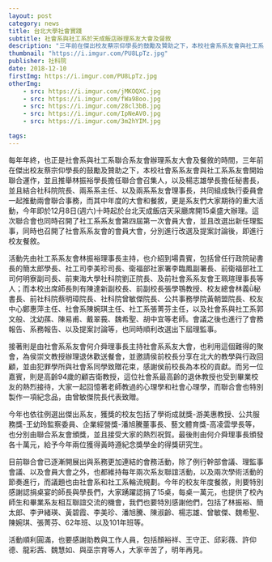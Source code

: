 ```yaml
---
layout: post
category: news
title: 台北大學社會實踐
subtitle: 社會系與社工系於天成飯店辦理系友大會及餐敘
description: "三年前在傑出校友蔡宗仰學長的鼓勵及贊助之下，本校社會系系友會與社工系系友會開始聯合運作，並且推舉林振裕學長擔任聯合會召集人，以及楊志雄學長擔任秘書長，並且結合社科院院長、兩系系主任、以及兩系系友會理事長，共同組成執行委員會一起推動兩會聯合事務，而其中年度的大會和餐敘，更是系友們大家期待的重大活動，今年即於12月8日(週六)十時起於台北天成飯店天采廳席開15桌盛大辦理。這次聯合會也同時召開了社工系系友會第四屆第一次會員大會，並且改選出新任理監事，同時也召開了社會系系友會的會員大會，分別進行改選及提案討論後，即進行校友餐敘。..."
thumbnail: "https://i.imgur.com/PU8LpTz.jpg"
publisher: 社科院
date: 2018-12-10
firstImg: https://i.imgur.com/PU8LpTz.jpg
otherImg:
    - src: https://i.imgur.com/jMKOQXC.jpg
    - src: https://i.imgur.com/fWa98oo.jpg
    - src: https://i.imgur.com/28cl3bB.jpg
    - src: https://i.imgur.com/IpNeAV0.jpg
    - src: https://i.imgur.com/3m2hYIM.jpg

tags:
---
```


每年年終，也正是社會系與社工系聯合系友會辦理系友大會及餐敘的時間，三年前在傑出校友蔡宗仰學長的鼓勵及贊助之下，本校社會系系友會與社工系系友會開始聯合運作，並且推舉林振裕學長擔任聯合會召集人，以及楊志雄學長擔任秘書長，並且結合社科院院長、兩系系主任、以及兩系系友會理事長，共同組成執行委員會一起推動兩會聯合事務，而其中年度的大會和餐敘，更是系友們大家期待的重大活動，今年即於12月8日(週六)十時起於台北天成飯店天采廳席開15桌盛大辦理。這次聯合會也同時召開了社工系系友會第四屆第一次會員大會，並且改選出新任理監事，同時也召開了社會系系友會的會員大會，分別進行改選及提案討論後，即進行校友餐敘。

活動先由社工系系友會林振裕理事長主持，也介紹到場貴賓，包括曾任行政院祕書長的簡太郎學長、社工司李美珍司長、衛福部社家署李臨鳳副署長、前衛福部社工司何明寮副司長、前東海大學社科院劉正院長、及前社會系系友會王珮瑄理事長等人；而本校出席師長則有陳達新副校長、前副校長張學鶚教授、校友總會林義秘書長、前社科院蔡明璋院長、社科院曾敏傑院長、公共事務學院黃朝盟院長、校友中心鄭惠萍主任、社會系陳婉琪主任、社工系張菁芬主任，以及社會系與社工系郭文般、沈幼蓀、陳易甫、戴翠莪、魏希聖、胡中宜等老師。會議之後也進行了會務報告、系務報告、以及提案討論等，也同時順利改選出下屆理監事。

接著則是由社會系系友會何介舜理事長主持社會系系友大會，也利用這個難得的聚會，為侯崇文教授辦理退休歡送餐會，並邀請侯前校長分享在北大的教學與行政回顧，並由犯罪學所與社會系同學致贈花束，感謝侯前校長為本校的貢獻。而另一位嘉賓，則是高齡94歲的顧吉衛教授，這位社會系最高齡的退休教授也受到畢業校友的熱烈接待，大家一起回憶著老師教過的心理學和社會心理學，而聯合會也特別製作一項紀念品，由曾敏傑院長代表致贈。

今年也依往例選出傑出系友，獲獎的校友包括了學術成就獎-游美惠教授、公共服務獎-王幼玲監察委員、企業經營獎-潘旭騰董事長、藝文體育獎-高凌雲學長等，也分別由聯合系友會頒獎，並且接受大家的熱烈祝賀。最後則由何介舜理事長頒發各十萬元，給予今年兩位獲得黃時遵紀念獎學金的得獎研究生。

目前聯合會已逐漸開展出與系務更加連結的會務活動，除了例行幹部會議、理監事會議、以及會員大會之外，也都維持每年兩次系友聯誼活動，以及兩次學術活動的節奏進行，而議題也由社會系和社工系輪流規劃。今年的校友年度餐敘，則要特別感謝認捐桌宴的師長與學長們，大家踴躍認捐了15桌，每桌一萬元，也提供了校內師生和畢業系友相互聯誼交流的機會，我們也要特別感謝他們，包括了林振裕、簡太郎、李尹緒瑛、黃碧霞、李美珍、潘旭騰、陳淑齡、楊志雄、曾敏傑、魏希聖、陳婉琪、張菁芬、62年班、以及101年班等。

活動順利圓滿，也要感謝助教與工作人員，包括顏裕祥、王守正、邱彩薇、許仰德、龍彩茜、魏慧如、與巫宗育等人，大家辛苦了，明年再見。
